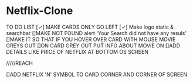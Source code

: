 # Netflix-Clone
TO DO LIST
[✓] MAKE CARDS ONLY GO LEFT
[✓] Make logo static & searchbar
[]MAKE NOT FOUND alert 'Your Search did  not have any resuls'
[]MAKE IT SO THAT IF YOU HOVER OVER CARD WITH MOUSE MOVIE GREYS OUT 
[]ON CARD GREY OUT PUT INFO ABOUT MOVIE ON 
[]ADD DETAILS LIKE PRICE OF NETFLIX AT BOTTOM OS SCREEN

/////REACH

[]ADD NETFLIX 'N' SYMBOL TO CARD CORNER AND CORNER OF SCREEN